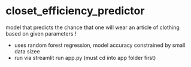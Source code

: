 # closet_efficiency_predictor
model that predicts the chance that one will wear an article of clothing based on given parameters !
- uses random forest regression, model accuracy constrained by small data sizee
- run via streamlit run app.py (must cd into app folder first)